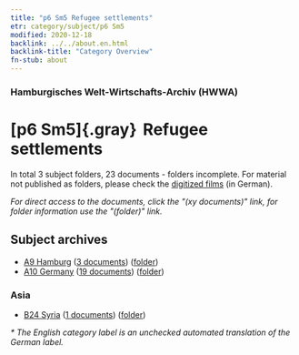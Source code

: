 ```yaml
---
title: "p6 Sm5 Refugee settlements"
etr: category/subject/p6 Sm5
modified: 2020-12-18
backlink: ../../about.en.html
backlink-title: "Category Overview"
fn-stub: about
---
```


### Hamburgisches Welt-Wirtschafts-Archiv (HWWA)
# [p6 Sm5]{.gray}&#8201; Refugee settlements&#160; 





In total 3 subject folders, 23 documents - folders incomplete.
For material not published as folders, please check the [digitized films](/film/h1_sh) (in German).

_For direct access to the documents, click the "(xy documents)" link, for folder information use the "(folder)" link._

## Subject archives


- [A9 Hamburg](../../../geo/about.en.html#A9) (<a href="https://dfg-viewer.de/show/?tx_dlf[id]=https://pm20.zbw.eu/mets/sh/1409xx/140905/1459xx/145937/public.mets.en.xml" target="_blank">3 documents</a>) ([folder](http://purl.org/pressemappe20/folder/sh/140905,145937))
- [A10 Germany](../../../geo/about.en.html#A10) (<a href="https://dfg-viewer.de/show/?tx_dlf[id]=https://pm20.zbw.eu/mets/sh/1261xx/126128/1459xx/145937/public.mets.en.xml" target="_blank">19 documents</a>) ([folder](http://purl.org/pressemappe20/folder/sh/126128,145937))

### Asia

- [B24 Syria](../../../geo/about.en.html#B24) (<a href="https://dfg-viewer.de/show/?tx_dlf[id]=https://pm20.zbw.eu/mets/sh/1411xx/141114/1459xx/145937/public.mets.en.xml" target="_blank">1 documents</a>) ([folder](http://purl.org/pressemappe20/folder/sh/141114,145937))


_* The English category label is an unchecked automated translation of the German label._

